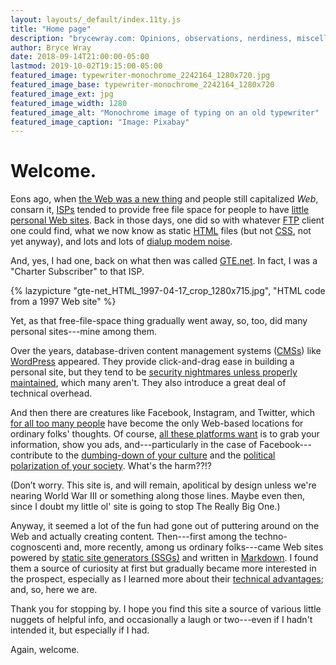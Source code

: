 ```yaml
---
layout: layouts/_default/index.11ty.js
title: "Home page"
description: "brycewray.com: Opinions, observations, nerdiness, miscellany." # quotation marks to allow colon
author: Bryce Wray
date: 2018-09-14T21:00:00-05:00
lastmod: 2019-10-02T19:15:00-05:00
featured_image: typewriter-monochrome_2242164_1280x720.jpg
featured_image_base: typewriter-monochrome_2242164_1280x720
featured_image_ext: jpg
featured_image_width: 1280
featured_image_alt: "Monochrome image of typing on an old typewriter"
featured_image_caption: "Image: Pixabay"
---
```


# Welcome.

Eons ago, when [the Web was a new thing](http://info.cern.ch/hypertext/WWW/TheProject.html) and people still capitalized _Web_, consarn it, [ISPs](https://en.wikipedia.org/wiki/Internet_service_provider) tended to provide free file space for people to have [little personal Web sites](https://consumerist.com/2015/03/20/where-did-everyone-from-the-90s-go-when-we-all-got-facebook-and-quit-web-1-0/). Back in those days, one did so with whatever [FTP](https://en.wikipedia.org/wiki/File_Transfer_Protocol) client one could find, what we now know as static [HTML](https://www.w3schools.com/html/html_intro.asp) files (but not [CSS](https://www.w3schools.com/Css/), not yet anyway), and lots and lots of [dialup modem noise](https://en.wikipedia.org/wiki/File:Dial_up_modem_noises.ogg).

And, yes, I had one, back on what then was called [GTE.net](https://en.wikipedia.org/wiki/GTE). In fact, I was a "Charter Subscriber" to that ISP.

{% lazypicture "gte-net_HTML_1997-04-17_crop_1280x715.jpg", "HTML code from a 1997 Web site" %}

Yet, as that free-file-space thing gradually went away, so, too, did many personal sites---mine among them.

Over the years, database-driven content management systems ([CMSs](https://en.wikipedia.org/wiki/Web_content_management_system)) like [WordPress](https://wordpress.org) appeared. They provide click-and-drag ease in building a personal site, but they tend to be [security nightmares unless properly maintained](https://ithemes.com/2017/01/16/wordpress-security-issues/), which many aren't. They also introduce a great deal of technical overhead.

And then there are creatures like Facebook, Instagram, and Twitter, which [for all too many people](https://ia.net/topics/take-the-power-back) have become the only Web-based locations for ordinary folks' thoughts. Of course, [all these platforms want](https://adammclane.com/2013/03/in-social-media-you-are-the-product/) is to grab your information, show you ads, and---particularly in the case of Facebook---contribute to the [dumbing-down of your culture](https://www.salon.com/2017/07/16/how-social-media-is-dumbing-down-our-communication/) and the [political polarization of your society](https://www.sciencedirect.com/science/article/pii/S0736585317305208). What's the harm??!?

(Don’t worry. This site is, and will remain, apolitical by design unless we're nearing World War III or something along those lines. Maybe even then, since I doubt my little ol' site is going to stop The Really Big One.)

Anyway, it seemed a lot of the fun had gone out of puttering around on the Web and actually creating content. Then---first among the techno-cognoscenti and, more recently, among us ordinary folks---came Web sites powered by [static site generators (SSGs)](https://www.staticgen.com) and written in [Markdown](https://daringfireball.net/projects/markdown/). I found them a source of curiosity at first but gradually became more interested in the prospect, especially as I learned more about their [technical advantages](https://www.makeuseof.com/tag/reasons-ditch-cms-static-site-generator/); and, so, here we are.

Thank you for stopping by. I hope you find this site a source of various little nuggets of helpful info, and occasionally a laugh or two---even if I hadn't intended it, but especially if I had.

Again, welcome.